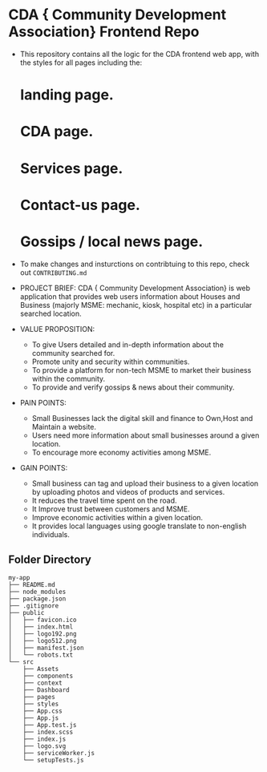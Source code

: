 # CDA { Community Development Association} Frontend Repo

- This repository contains all the logic for the CDA frontend web app, with the styles for all pages including the:

  #  landing page.
  #  CDA page.
  #  Services page.
  #  Contact-us page.
  #  Gossips / local news page.


- To make changes and insturctions on contribtuing to this repo, check out ```CONTRIBUTING.md```

- PROJECT BRIEF:
    CDA { Community Development Association} is web application that provides web users information about Houses
    and Business (majorly MSME: mechanic, kiosk, hospital etc) in a particular searched location.

- VALUE PROPOSITION:
    * To give Users detailed and in-depth information about the community searched for.
    * Promote unity and security within communities.
    * To provide a platform for non-tech MSME to market their business within the community.
    * To provide and verify gossips & news about their community.

- PAIN POINTS:
    *   Small Businesses lack the digital skill and finance to Own,Host and Maintain a website.
    *   Users need more information about small businesses around a given location.
    *   To encourage more economy activities among MSME.

- GAIN POINTS:  
    *   Small business can tag and upload their business to a given location by uploading photos
        and videos of products and services.
    *   It reduces the travel time spent on the road.
    *   It Improve trust between customers and MSME.
    *   Improve economic activities within a given location.
    *   It provides local languages using google translate to non-english individuals.

## Folder Directory
```
my-app
├── README.md
├── node_modules
├── package.json
├── .gitignore
├── public
│   ├── favicon.ico
│   ├── index.html
│   ├── logo192.png
│   ├── logo512.png
│   ├── manifest.json
│   └── robots.txt
└── src
    ├── Assets
    ├── components
    ├── context
    ├── Dashboard
    ├── pages
    ├── styles
    ├── App.css
    ├── App.js
    ├── App.test.js
    ├── index.scss
    ├── index.js
    ├── logo.svg
    ├── serviceWorker.js
    └── setupTests.js
```